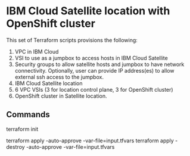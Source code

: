 # IBM Cloud Satellite location with OpenShift cluster

This set of Terraform scripts provisions the following:

1. VPC in IBM Cloud
2. VSI to use as a jumpbox to access hosts in IBM Cloud Satellite
3. Security groups to allow satellite hosts and jumpbox to have network connectivity. Optionally, user can provide IP address(es) to allow external ssh access to the jumpbox.
4. IBM Cloud Satellite location
5. 6 VPC VSIs (3 for location control plane, 3 for OpenShift cluster)
6. OpenShift cluster in Satellite location.


## Commands
terraform init

terraform apply -auto-approve -var-file=input.tfvars
terraform apply -destroy -auto-approve -var-file=input.tfvars 